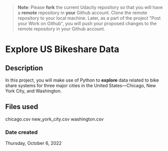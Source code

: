 >**Note**: Please **fork** the current Udacity repository so that you will have a **remote** repository in **your** Github account. Clone the remote repository to your local machine. Later, as a part of the project "Post your Work on Github", you will push your proposed changes to the remote repository in your Github account.

# Explore US Bikeshare Data

## Description
In this project, you will make use of Python to **explore** data related to bike share systems for three major cities in the United States—Chicago, New York City, and Washington.

## Files used
chicago.csv
new_york_city.csv
washington.csv

### Date created
Thursday, ‎October ‎6, ‎2022
